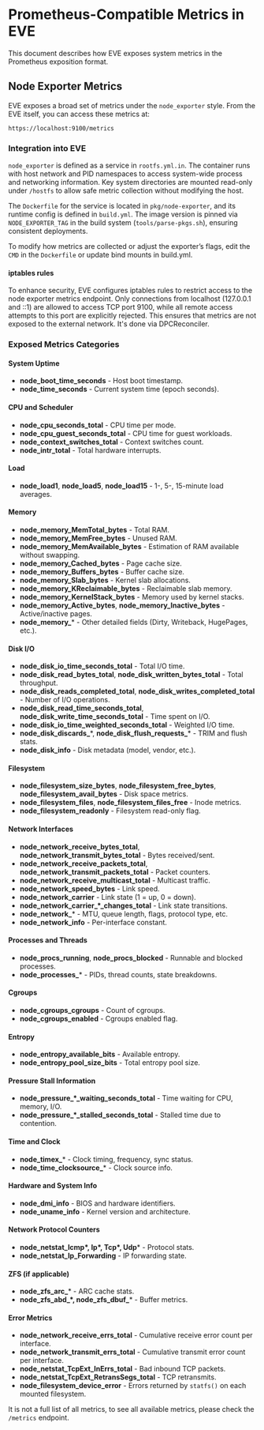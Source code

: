 # Prometheus-Compatible Metrics in EVE

This document describes how EVE exposes system metrics in the Prometheus exposition format.

## Node Exporter Metrics

EVE exposes a broad set of metrics under the `node_exporter` style.
From the EVE itself, you can access these metrics at:

```text
https://localhost:9100/metrics
```

### Integration into EVE

`node_exporter` is defined as a service in `rootfs.yml.in`. The container
runs with host network and PID namespaces to access system-wide process and
networking information. Key system directories are mounted read-only under
`/hostfs` to allow safe metric collection without modifying the host.

The `Dockerfile` for the service is located in `pkg/node-exporter`, and its
runtime config is defined in `build.yml`. The image version is pinned via
`NODE_EXPORTER_TAG` in the build system (`tools/parse-pkgs.sh`), ensuring
consistent deployments.

To modify how metrics are collected or adjust the exporter’s flags, edit the
`CMD` in the `Dockerfile` or update bind mounts in build.yml.

#### iptables rules

To enhance security, EVE configures iptables rules to restrict access to the
node exporter metrics endpoint. Only connections from localhost (127.0.0.1
and ::1) are allowed to access TCP port 9100, while all remote access attempts
to this port are explicitly rejected. This ensures that metrics are not exposed
to the external network. It's done via DPCReconciler.

### Exposed Metrics Categories

#### System Uptime

- **node_boot_time_seconds** - Host boot timestamp.
- **node_time_seconds** - Current system time (epoch seconds).

#### CPU and Scheduler

- **node_cpu_seconds_total** - CPU time per mode.
- **node_cpu_guest_seconds_total** - CPU time for guest workloads.
- **node_context_switches_total** - Context switches count.
- **node_intr_total** - Total hardware interrupts.

#### Load

- **node_load1**, **node_load5**, **node_load15** - 1-, 5-, 15-minute load averages.

#### Memory

- **node_memory_MemTotal_bytes** - Total RAM.
- **node_memory_MemFree_bytes** - Unused RAM.
- **node_memory_MemAvailable_bytes** - Estimation of RAM available without swapping.
- **node_memory_Cached_bytes** - Page cache size.
- **node_memory_Buffers_bytes** - Buffer cache size.
- **node_memory_Slab_bytes** - Kernel slab allocations.
- **node_memory_KReclaimable_bytes** - Reclaimable slab memory.
- **node_memory_KernelStack_bytes** - Memory used by kernel stacks.
- **node_memory_Active_bytes**, **node_memory_Inactive_bytes** - Active/inactive pages.
- **node_memory_**\* - Other detailed fields (Dirty, Writeback, HugePages, etc.).

#### Disk I/O

- **node_disk_io_time_seconds_total** - Total I/O time.
- **node_disk_read_bytes_total**, **node_disk_written_bytes_total** - Total throughput.
- **node_disk_reads_completed_total**, **node_disk_writes_completed_total** - Number of I/O operations.
- **node_disk_read_time_seconds_total**, **node_disk_write_time_seconds_total** - Time spent on I/O.
- **node_disk_io_time_weighted_seconds_total** - Weighted I/O time.
- **node_disk_discards_**\*, **node_disk_flush_requests_**\* - TRIM and flush stats.
- **node_disk_info** - Disk metadata (model, vendor, etc.).

#### Filesystem

- **node_filesystem_size_bytes**, **node_filesystem_free_bytes**, **node_filesystem_avail_bytes** - Disk space metrics.
- **node_filesystem_files**, **node_filesystem_files_free** - Inode metrics.
- **node_filesystem_readonly** - Filesystem read-only flag.

#### Network Interfaces

- **node_network_receive_bytes_total**, **node_network_transmit_bytes_total** - Bytes received/sent.
- **node_network_receive_packets_total**, **node_network_transmit_packets_total** - Packet counters.
- **node_network_receive_multicast_total** - Multicast traffic.
- **node_network_speed_bytes** - Link speed.
- **node_network_carrier** - Link state (1 = up, 0 = down).
- **node_network_carrier_*_changes_total** - Link state transitions.
- **node_network_**\* - MTU, queue length, flags, protocol type, etc.
- **node_network_info** - Per-interface constant.

#### Processes and Threads

- **node_procs_running**, **node_procs_blocked** - Runnable and blocked processes.
- **node_processes_**\* - PIDs, thread counts, state breakdowns.

#### Cgroups

- **node_cgroups_cgroups** - Count of cgroups.
- **node_cgroups_enabled** - Cgroups enabled flag.

#### Entropy

- **node_entropy_available_bits** - Available entropy.
- **node_entropy_pool_size_bits** - Total entropy pool size.

#### Pressure Stall Information

- **node_pressure_*_waiting_seconds_total** - Time waiting for CPU, memory, I/O.
- **node_pressure_*_stalled_seconds_total** - Stalled time due to contention.

#### Time and Clock

- **node_timex_**\* - Clock timing, frequency, sync status.
- **node_time_clocksource_**\* - Clock source info.

#### Hardware and System Info

- **node_dmi_info** - BIOS and hardware identifiers.
- **node_uname_info** - Kernel version and architecture.

#### Network Protocol Counters

- **node_netstat_Icmp\*, Ip\*, Tcp\*, Udp**\* - Protocol stats.
- **node_netstat_Ip_Forwarding** - IP forwarding state.

#### ZFS (if applicable)

- **node_zfs_arc_**\* - ARC cache stats.
- **node_zfs_abd_*, node_zfs_dbuf_**\* - Buffer metrics.

#### Error Metrics

- **node_network_receive_errs_total** - Cumulative receive error count per interface.
- **node_network_transmit_errs_total** - Cumulative transmit error count per interface.
- **node_netstat_TcpExt_InErrs_total** - Bad inbound TCP packets.
- **node_netstat_TcpExt_RetransSegs_total** - TCP retransmits.
- **node_filesystem_device_error** - Errors returned by `statfs()` on each mounted filesystem.

It is not a full list of all metrics, to see all available metrics, please check
the `/metrics` endpoint.
